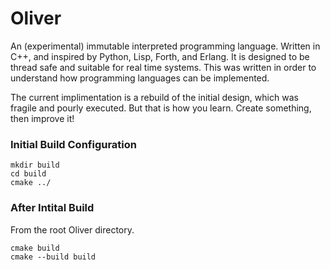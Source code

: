 # Oliver
An (experimental) immutable interpreted programming language. Written in C++, and inspired by Python, Lisp, Forth, and Erlang. It is designed to be thread safe and suitable for real time systems. This was written in order to understand how programming languages can be implemented.

The current implimentation is a rebuild of the initial design, which was fragile and pourly executed.  But that is how you learn.  Create something, then improve it!

### Initial Build Configuration
```
mkdir build 
cd build
cmake ../
```
### After Intital Build
From the root Oliver directory.
```
cmake build
cmake --build build
```
